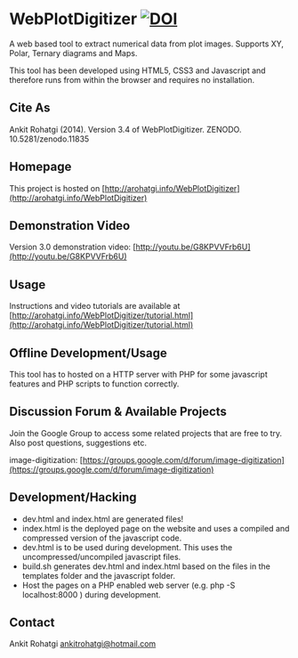 WebPlotDigitizer [![DOI](https://zenodo.org/badge/doi/10.5281/zenodo.11835.png)](http://dx.doi.org/10.5281/zenodo.11835)
================

A web based tool to extract numerical data from plot images. Supports XY, Polar, Ternary diagrams and Maps.

This tool has been developed using HTML5, CSS3 and Javascript and therefore runs from within the browser and requires no installation.

Cite As
-------
Ankit Rohatgi (2014). Version 3.4 of WebPlotDigitizer. ZENODO. 10.5281/zenodo.11835

Homepage
--------

This project is hosted on [http://arohatgi.info/WebPlotDigitizer](http://arohatgi.info/WebPlotDigitizer)

Demonstration Video
-------------------

Version 3.0 demonstration video: [http://youtu.be/G8KPVVFrb6U](http://youtu.be/G8KPVVFrb6U)


Usage
-----

Instructions and video tutorials are available at [http://arohatgi.info/WebPlotDigitizer/tutorial.html](http://arohatgi.info/WebPlotDigitizer/tutorial.html)

Offline Development/Usage
-------------------------

This tool has to hosted on a HTTP server with PHP for some javascript features and PHP scripts to function correctly.

Discussion Forum & Available Projects
-------------------------------------

Join the Google Group to access some related projects that are free to try. Also post questions, suggestions etc.

image-digitization: [https://groups.google.com/d/forum/image-digitization](https://groups.google.com/d/forum/image-digitization)

Development/Hacking
-------------------

  - dev.html and index.html are generated files!
  - index.html is the deployed page on the website and uses a compiled and compressed version of the javascript code.
  - dev.html is to be used during development. This uses the uncompressed/uncompiled javascript files.
  - build.sh generates dev.html and index.html based on the files in the templates folder and the javascript folder.
  - Host the pages on a PHP enabled web server (e.g. php -S localhost:8000 ) during development.

Contact
-------

Ankit Rohatgi <ankitrohatgi@hotmail.com>


